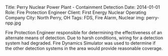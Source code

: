 Title: Perry Nuclear Power Plant - Containment Detection
Date: 2014-01-01
Role: Fire Protection Engineer
Client: First Energy Nuclear Operating Company
City: North Perry, OH
Tags: FDS, Fire Alarm, Nuclear
img: perry-npp.jpg

Fire Protection Engineer responsible for determining the effectiveness of an alternate means of detection. Due to harsh conditions, wiring for a detection system had degraded. Fire Dynamics Simulator was used to determine if the other detection systems in the area would provide reasonable coverage.

